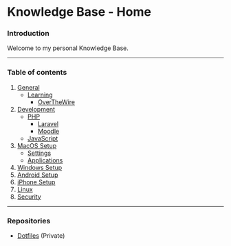 # Knowledge Base - Home

### Introduction
Welcome to my personal Knowledge Base.

---

### Table of contents
1. [General](#)
    - [Learning](#)
        - [OverTheWire](general/learning/OverTheWire.md)
2. [Development](#)
    - [PHP](#)
        - [Laravel](#)
        - [Moodle](#)
    - [JavaScript](#)
3. [MacOS Setup](#)
    - [Settings](#)
    - [Applications](#)
4. [Windows Setup](#)
5. [Android Setup](#)
6. [iPhone Setup](#)
7. [Linux](#)
8. [Security](#)

---

### Repositories
- [Dotfiles](https://github.com/bartdenhoed/dotfiles) (Private)
